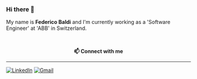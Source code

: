 ### Hi there 👋


My name is **Federico Baldi** and I'm currently working as a 'Software Engineer' at 'ABB' in Switzerland.

<br />
<p align="center" style="font-weight:bold"> 📫 <b>Connect with me</b> <p>

---
  
[![LinkedIn](https://img.shields.io/badge/linkedin-%230077B5.svg?style=for-the-badge&logo=linkedin&logoColor=white)](https://www.linkedin.com/in/federicobaldi-)
[![Gmail](https://img.shields.io/badge/Gmail-D14836?style=for-the-badge&logo=gmail&logoColor=white)](mailto:federico96.baldi@gmail.com)
